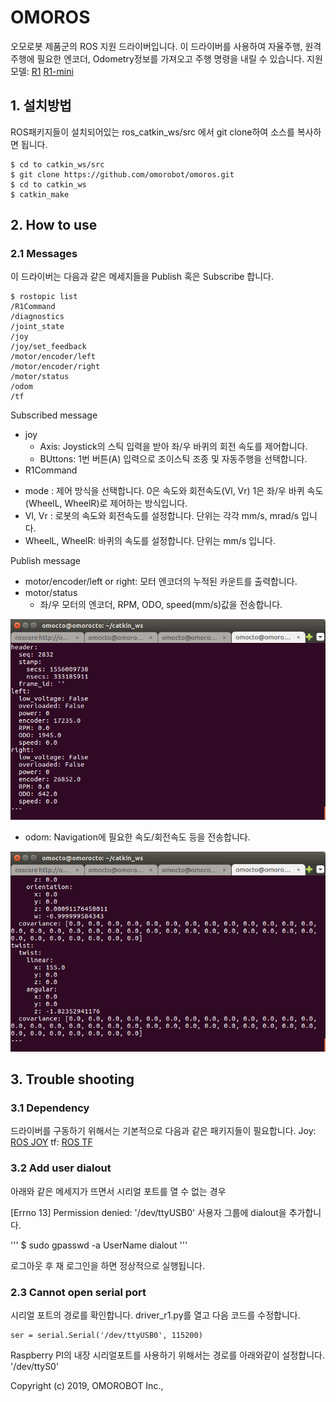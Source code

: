 # OMOROS

오모로봇 제품군의 ROS 지원 드라이버입니다.
이 드라이버를 사용하여 자율주행, 원격 주행에 필요한 엔코더, Odometry정보를 가져오고 주행 명령을 내릴 수 있습니다.
지원 모델: 
[R1](https://www.omorobot.com/omo-r1)
[R1-mini](https://www.omorobot.com/omo-r1-mini)

## 1. 설치방법
ROS패키지들이 설치되어있는 ros_catkin_ws/src 에서 git clone하여 소스를 복사하면 됩니다.
```
$ cd to catkin_ws/src
$ git clone https://github.com/omorobot/omoros.git
$ cd to catkin_ws
$ catkin_make
```

## 2. How to use


### 2.1 Messages
이 드라이버는 다음과 같은 메세지들을 Publish 혹은 Subscribe 합니다.
```
$ rostopic list
/R1Command
/diagnostics
/joint_state
/joy
/joy/set_feedback
/motor/encoder/left
/motor/encoder/right
/motor/status
/odom
/tf
```
Subscribed message
* joy 
  - Axis: Joystick의 스틱 입력을 받아 좌/우 바퀴의 회전 속도를 제어합니다.
  - BUttons: 1번 버튼(A) 입력으로 조이스틱 조종 및 자동주행을 선택합니다.
* R1Command 
 - mode : 제어 방식을 선택합니다. 0은 속도와 회전속도(Vl, Vr) 1은 좌/우 바퀴 속도(WheelL, WheelR)로 제어하는 방식입니다.
 - Vl, Vr : 로봇의 속도와 회전속도를 설정합니다. 단위는 각각 mm/s, mrad/s 입니다.
 - WheelL, WheelR: 바퀴의 속도를 설정합니다. 단위는 mm/s 입니다.

Publish message
* motor/encoder/left or right: 모터 엔코더의 누적된 카운트를 출력합니다.
* motor/status 
    - 좌/우 모터의 엔코더, RPM, ODO, speed(mm/s)값을 전송합니다.
<div align="center">
  <img src="images/topic_motor_status.png">
</div>

* odom: Navigation에 필요한 속도/회전속도 등을 전송합니다.
<div align="center">
  <img src="images/topic_odom.png">
</div>



## 3. Trouble shooting

### 3.1 Dependency

드라이버를 구동하기 위해서는 기본적으로 다음과 같은 패키지들이 필요합니다.
Joy: [ROS JOY](http://wiki.ros.org/joy)
tf: [ROS TF](http://wiki.ros.org/tf)


### 3.2 Add user dialout

아래와 같은 메세지가 뜨면서 시리얼 포트를 열 수 없는 경우

[Errno 13] Permission denied: '/dev/ttyUSB0'
사용자 그룹에 dialout을 추가합니다.

'''
$ sudo gpasswd -a UserName dialout
'''

로그아웃 후 재 로그인을 하면 정상적으로 실행됩니다.

### 2.3 Cannot open serial port
시리얼 포트의 경로를 확인합니다.
driver_r1.py를 열고 다음 코드를 수정합니다.
```
ser = serial.Serial('/dev/ttyUSB0', 115200)
```
Raspberry PI의 내장 시리얼포트를 사용하기 위해서는 경로를 아래와같이 설정합니다.
'/dev/ttyS0'

Copyright (c) 2019, OMOROBOT Inc.,

